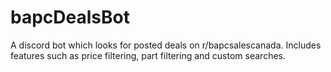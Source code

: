# bapcDealsBot
A discord bot which looks for posted deals on r/bapcsalescanada. Includes features such as price filtering, part filtering and custom searches.
